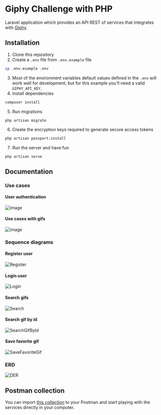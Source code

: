 
# Giphy Challenge with PHP

Laravel application which provides an API REST of services that integrates with [Giphy](https://developers.giphy.com/docs/api/#quick-start-guide).

## Installation

1) Clone this repository
2) Create a `.env` file from `.env.example` file
```bash
cp .env.example .env
```
3) Most of the environment variables default values defined in the `.env` will work well for development, but for this example you'll need a valid `GIPHY_API_KEY`.
4) Install dependencies
```bash
composer install
```
5) Run migrations
```bash
php artisan migrate
```
6) Create the encryption keys required to generate secure access tokens
```bash
php artisan passport:install
```
7) Run the server and have fun
```
php artisan serve
```

## Documentation

### Use cases

#### User authentication
![image](https://github.com/julabrego/giphy-challenge/assets/39074716/352cb8df-75e8-41ad-83aa-9ad5cab6d1e4)

#### Use cases with gifs
![image](https://github.com/julabrego/giphy-challenge/assets/39074716/7025fbf2-e7f1-49e3-8070-1f501e016546)

### Sequence diagrams

#### Register user
![Register](https://github.com/julabrego/giphy-challenge/assets/39074716/c46397a7-be0e-417a-a46f-05f29990713e)

#### Login user
![Login](https://github.com/julabrego/giphy-challenge/assets/39074716/83ce4bb9-8904-4f14-9bd2-fe1e33387d1d)

#### Search gifs
![Search](https://github.com/julabrego/giphy-challenge/assets/39074716/a00217dc-0e6c-4427-b888-83f19534d4dc)

#### Search gif by id
![SearchGifById](https://github.com/julabrego/giphy-challenge/assets/39074716/013136d7-f6aa-4d63-8fb5-5f31a94ea3a6)

#### Save favorite gif
![SaveFavoriteGif](https://github.com/julabrego/giphy-challenge/assets/39074716/d5e34b2f-c742-44b2-8467-4482e9b26573)

### ERD
![DER](https://github.com/julabrego/giphy-challenge/assets/39074716/1de5c505-5349-4d7b-9824-c67a2b9a1d9f)

## Postman collection

You can import [this collection](https://github.com/matiassingers/awesome-readme) to your Postman and start playing with the services directly in your computer.

